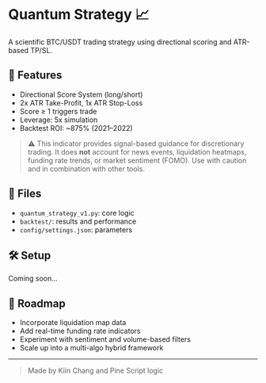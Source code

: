 # Quantum Strategy 📈

A scientific BTC/USDT trading strategy using directional scoring and ATR-based TP/SL.

## 📌 Features
- Directional Score System (long/short)
- 2x ATR Take-Profit, 1x ATR Stop-Loss
- Score ≥ 1 triggers trade
- Leverage: 5x simulation
- Backtest ROI: ~875% (2021–2022)

> ⚠️ This indicator provides signal-based guidance for discretionary trading.
> It does **not** account for news events, liquidation heatmaps, funding rate trends, or market sentiment (FOMO). Use with caution and in combination with other tools.

## 🧪 Files
- `quantum_strategy_v1.py`: core logic
- `backtest/`: results and performance
- `config/settings.json`: parameters

## 🛠️ Setup
Coming soon...

## 🚀 Roadmap
- Incorporate liquidation map data
- Add real-time funding rate indicators
- Experiment with sentiment and volume-based filters
- Scale up into a multi-algo hybrid framework

---

> Made by Kiin Chang and Pine Script logic
